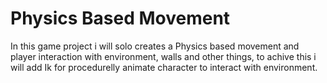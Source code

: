 # Physics Based Movement
In this game project i will solo creates a Physics based movement and player interaction with environment, walls and other things, to achive this i will add Ik for procedurelly animate character to interact with environment.
